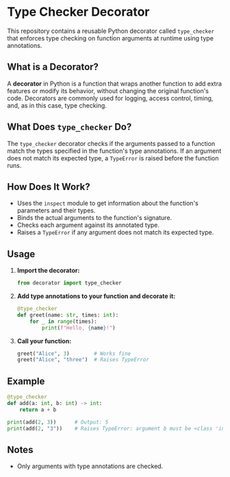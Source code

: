 # Type Checker Decorator

This repository contains a reusable Python decorator called `type_checker` that enforces type checking on function arguments at runtime using type annotations.

## What is a Decorator?

A **decorator** in Python is a function that wraps another function to add extra features or modify its behavior, without changing the original function's code. Decorators are commonly used for logging, access control, timing, and, as in this case, type checking.

## What Does `type_checker` Do?

The `type_checker` decorator checks if the arguments passed to a function match the types specified in the function's type annotations. If an argument does not match its expected type, a `TypeError` is raised before the function runs.

## How Does It Work?

- Uses the `inspect` module to get information about the function's parameters and their types.
- Binds the actual arguments to the function's signature.
- Checks each argument against its annotated type.
- Raises a `TypeError` if any argument does not match its expected type.

## Usage

1. **Import the decorator:**
    ```python
    from decorator import type_checker
    ```

2. **Add type annotations to your function and decorate it:**
    ```python
    @type_checker
    def greet(name: str, times: int):
        for _ in range(times):
            print(f"Hello, {name}!")
    ```

3. **Call your function:**
    ```python
    greet("Alice", 3)        # Works fine
    greet("Alice", "three")  # Raises TypeError
    ```

## Example

```python
@type_checker
def add(a: int, b: int) -> int:
    return a + b

print(add(2, 3))      # Output: 5
print(add(2, "3"))    # Raises TypeError: argument b must be <class 'int'>
```

## Notes

- Only arguments with type annotations are checked.
  


